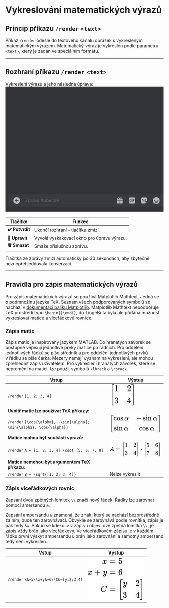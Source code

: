 # Vykreslování matematických výrazů

## Princip příkazu `/render` `<text>`

Příkaz `/render` odešle do textového kanálu obrázek s&nbsp;vykresleným matematickým výrazem. Matematický výraz je vykreslen podle parametru `<text>`, který je zadán ve speciálním formátu.

---

## Rozhraní příkazu `/render` `<text>`

Vykreslení výrazu a jeho následná úprava:<br>
![g](../img/020401.gif)

Tlačítko|Funkce
---|---
__✔️ Potvrdit__|Ukončí rozhraní – tlačítka zmizí.
__📝 Upravit__|Vyvolá vyskakovací okno pro úpravu výrazu.
__🗑️ Smazat__|Smaže příslušnou zprávu.

Tlačítka ze zprávy zmizí automaticky po 30 sekundách, aby zbytečně neznepřehledňovala konverzaci.

---

## Pravidla pro zápis matematických výrazů

Pro zápis matematických výrazů se používá Matplotlib Mathtext. Jedná se o&nbsp;podmnožinu jazyka TeX. Seznam všech podporovaných symbolů se nachází v&nbsp;<a href="https://matplotlib.org/stable/users/explain/text/mathtext.html#symbols" target="_blank">dokumentaci balíku Matplotlib</a>. Matplotlib Mathtext nepodporuje TeX prostředí typu `\begin{}\end{}`, do LingeBota byla ale přidána možnost vykreslovat matice a víceřádkové rovnice.

### Zápis matic

Zápis matic je inspirovaný jazykem MATLAB. Do hranatých závorek se postupně vepisují jednotlivé prvky matice po řádcích. Pro oddělení jednotlivých řádků se píše středník a pro oddelění jednotlivých prvků v&nbsp;řádku se píše čárka. Mezery nemají význam na vykreslení, ale mohou zpřehlednit zápis uživatelem. Pro vykreslení hranatých závorek, které se nepromění na matici, lze použít symbolů `\lbrack` a `\rbrack`.

Vstup|Výstup
---|---
`/render` `[1, 2; 3, 4]`|![s](../img/svg/tj5XvNSd5E.svg)
__Uvnitř matic lze používat TeX příkazy:__|&nbsp;
`/render` `[\cos{\alpha}, -\sin{\alpha}; \sin{\alpha}, \cos{\alpha}]`|![s](../img/svg/xT1wZ7NQk5.svg)
__Matice mohou být součástí výrazů:__|&nbsp;
`/render` `A = [1, 2; 3, 4] \cdot [5, 6; 7, 8]`|![s](../img/svg/v4SLctegJw.svg)
__Matice nemohou být argumentem TeX příkazu:__|&nbsp;
`/render` `B = \sqrt{[1, 2; 3, 4]}`|Nelze vykreslit

### Zápis víceřádkových rovnic

Zapsaní dvou zpětných lomítek `\\` značí nový řádek. Řádky lze zarovnat pomocí amersandu `&`.

Zapsání ampersandu `&` znamená, že znak, který se nachází bezprostředně za ním, bude ten zarovnávací. Obvykle se zarovnává podle rovnítka, zápis je pak tedy `&=`. Pokud se kdekoliv v&nbsp;zápisu objeví dvě zpětná lomítka `\\`, je zápis vždy brán jako víceřádkový. Ve víceřádkovém zápisu je v&nbsp;každém řádku první výskyt ampersandu `&` brán jako zarovnání a samotný ampersand tedy není vykreslen.

Vstup|Výstup
---|---
`/render` `x&=5\\x+y&=6\\C&=[y,2;3,4]`|![s](../img/svg/aeg9W2l0Ey.svg)

<script>const onHoverLeave = (event) => {let img = event.currentTarget;let src = img.src.slice(0, -3);if(event.type == "mouseenter"){src += "gif";}else{src += "png";}img.src = src;}
let images = document.querySelectorAll("img[alt='g']");images.forEach((img) => {if(img.src.endsWith(".gif")) {img.src = img.src.slice(0, -3) + "png";img.addEventListener("mouseenter", onHoverLeave);img.addEventListener("mouseleave", onHoverLeave);}});</script>
